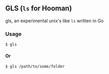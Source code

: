 ## GLS (`ls` for Hooman)

gls, an experimental unix's like `ls` written in Go

### Usage
```shell
$ gls
```

#### Or
```shell
$ gls /path/to/some/folder
```